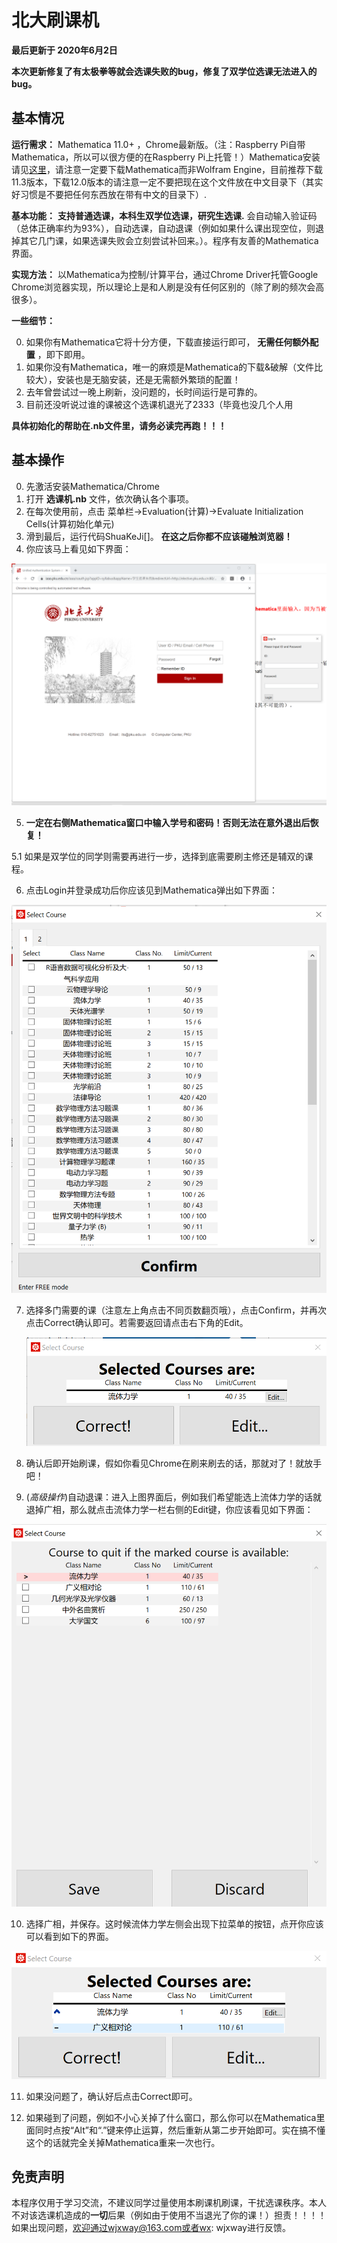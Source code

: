 # 北大刷课机

**最后更新于 2020年6月2日**

**本次更新修复了有太极拳等就会选课失败的bug，修复了双学位选课无法进入的bug。**

## 基本情况

**运行需求：** Mathematica 11.0+ ，Chrome最新版。（注：Raspberry Pi自带Mathematica，所以可以很方便的在Raspberry Pi上托管！）Mathematica安装请见<u>[这里](https://tiebamma.github.io/InstallTutorial/)</u>，请注意一定要下载Mathematica而非Wolfram Engine，目前推荐下载11.3版本，下载12.0版本的请注意一定不要把现在这个文件放在中文目录下（其实好习惯是不要把任何东西放在带有中文的目录下）.

**基本功能：** **支持普通选课，本科生双学位选课，研究生选课.** 会自动输入验证码（总体正确率约为93%），自动选课，自动退课（例如如果什么课出现空位，则退掉其它几门课，如果选课失败会立刻尝试补回来。）。程序有友善的Mathematica界面。

**实现方法：** 以Mathematica为控制/计算平台，通过Chrome Driver托管Google Chrome浏览器实现，所以理论上是和人刷是没有任何区别的（除了刷的频次会高很多）。

**一些细节：**

0. 如果你有Mathematica它将十分方便，下载直接运行即可， **无需任何额外配置** ，即下即用。
1. 如果你没有Mathematica，唯一的麻烦是Mathematica的下载&破解（文件比较大），安装也是无脑安装，还是无需额外繁琐的配置！
2. 去年曾尝试过一晚上刷新，没问题的，长时间运行是可靠的。
3. 目前还没听说过谁的课被这个选课机退光了2333（毕竟也没几个人用



**具体初始化的帮助在.nb文件里，请务必读完再跑！！！**



## 基本操作 

0. 先激活安装Mathematica/Chrome
1. 打开 **选课机.nb** 文件，依次确认各个事项。
2. 在每次使用前，点击 菜单栏->Evaluation(计算)->Evaluate Initialization Cells(计算初始化单元)
3. 滑到最后，运行代码ShuaKeJi\[\]。 **在这之后你都不应该碰触浏览器！**
4. 你应该马上看见如下界面：

![登录界面](https://raw.githubusercontent.com/wjxway/image-storage/master/shuakeji1.png)

5. **一定在右侧Mathematica窗口中输入学号和密码！否则无法在意外退出后恢复！**

5.1 如果是双学位的同学则需要再进行一步，选择到底需要刷主修还是辅双的课程。

6. 点击Login并登录成功后你应该见到Mathematica弹出如下界面：

![选课界面](https://raw.githubusercontent.com/wjxway/image-storage/master/shuakeji2.png)

7. 选择多门需要的课（注意左上角点击不同页数翻页哦），点击Confirm，并再次点击Correct确认即可。若需要返回请点击右下角的Edit。

   ![确认界面](https://raw.githubusercontent.com/wjxway/image-storage/master/shuakeji3.png)

8. 确认后即开始刷课，假如你看见Chrome在刷来刷去的话，那就对了！就放手吧！

9. (*高级操作*)自动退课：进入上图界面后，例如我们希望能选上流体力学的话就退掉广相，那么就点击流体力学一栏右侧的Edit键，你应该看见如下界面：

![自动退课](https://raw.githubusercontent.com/wjxway/image-storage/master/shuakeji4.png)

10. 选择广相，并保存。这时候流体力学左侧会出现下拉菜单的按钮，点开你应该可以看到如下的界面。

![确认界面2](https://raw.githubusercontent.com/wjxway/image-storage/master/shuakeji5.png)

11. 如果没问题了，确认好后点击Correct即可。

12. 如果碰到了问题，例如不小心关掉了什么窗口，那么你可以在Mathematica里面同时点按“Alt”和“.”键来停止运算，然后重新从第二步开始即可。实在搞不懂这个的话就完全关掉Mathematica重来一次也行。

## 免责声明

本程序仅用于学习交流，不建议同学过量使用本刷课机刷课，干扰选课秩序。本人不对该选课机造成的**一切**后果（例如由于使用不当退光了你的课！）担责！！！！
如果出现问题，欢迎通过wjxway@163.com或者wx: wjxway进行反馈。

